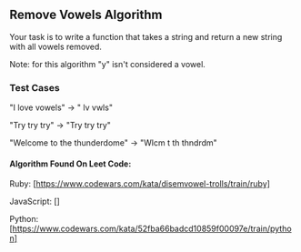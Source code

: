 ## Remove Vowels Algorithm
Your task is to write a function that takes a string and return a new string with all vowels removed.

Note: for this algorithm "y" isn't considered a vowel.

### Test Cases

"I love vowels" -> " lv vwls"

"Try try try" -> "Try try try"

"Welcome to the thunderdome" -> "Wlcm t th thndrdm"

#### Algorithm Found On Leet Code:
Ruby:
[https://www.codewars.com/kata/disemvowel-trolls/train/ruby]

JavaScript:
[]

Python:
[https://www.codewars.com/kata/52fba66badcd10859f00097e/train/python]